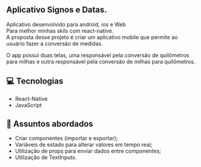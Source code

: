 ## Aplicativo Signos e Datas.

Aplicativo desenvolvido para android, ios e Web<br>
Para melhor minhas skils com react-native.<br>
A proposta desse projeto é criar um aplicativo mobile que permite ao usuário fazer a conversão de medidas.<br>

O app possui duas telas, uma responsável pela conversão de quilômetros para milhas e outra responsável pela conversão de milhas para quilômetros.

## 💻 Tecnologias

- React-Native
- JavaScript

## 💬 Assuntos abordados

- Criar componentes (importar e exportar);
- Variáveis de estado para alterar valores em tempo real;
- Utilização de props para enviar dados entre componentes;
- Utilização de TextInputs.
